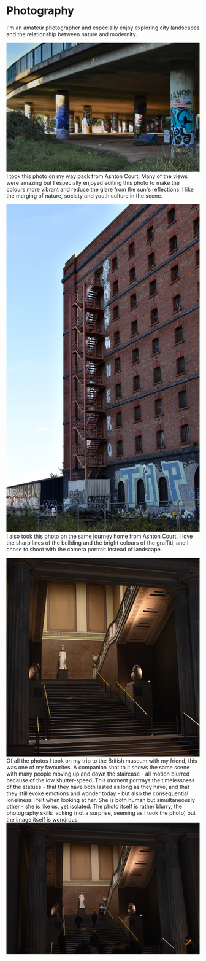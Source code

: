 # Photography
I'm an amateur photographer and especially enjoy exploring city landscapes and the relationship between nature and modernity.

![alt text](DSC_0115_2.JPG)
I took this photo on my way back from Ashton Court. Many of the views were amazing but I especially enjoyed editing this photo to make the colours more vibrant and reduce the glare from the sun's reflections. I like the merging of nature, society and youth culture in the scene.

![alt_text](DSC_0122.JPG)
I also took this photo on the same journey home from Ashton Court. I love the sharp lines of the building and the bright colours of the graffiti, and I chose to shoot with the camera portrait instead of landscape. 

![alt_text](the_lonely_woman.JPG)
Of all the photos I took on my trip to the British museum with my friend, this was one of my favourites. A companion shot to it shows the same scene with many people moving up and down the staircase - all motion blurred because of the low shutter-speed. This moment portrays the timelessness of the statues - that they have both lasted as long as they have, and that they still evoke emotions and wonder today - but also the consequential loneliness I felt when looking at her. She is both human but simultaneously other - she is like us, yet isolated. The photo itself is rather blurry, the photography skills lacking (not a surprise, seeming as I took the photo) but the image itself is wondrous. 
![alt_text](the_woman.JPG)
